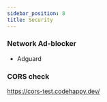 ```yaml
---
sidebar_position: 8
title: Security
---
```




### Network Ad-blocker

- Adguard

### CORS check 

https://cors-test.codehappy.dev/